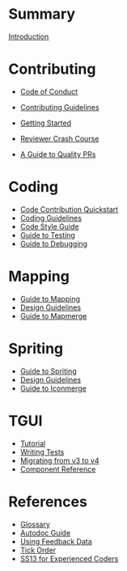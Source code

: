 # Summary

[Introduction](./index.md)

# Contributing

- [Code of Conduct](./contributing/code_of_conduct.md)
- [Contributing Guidelines](./contributing/guidelines.md)

- [Getting Started](./getting_started.md)

- [Reviewer Crash Course](./contributing/reviewer.md)
- [A Guide to Quality PRs](./contributing/quality_prs.md)

# Coding

- [Code Contribution Quickstart](./coding/quickstart.md)
- [Coding Guidelines](./coding/guidelines.md)
- [Code Style Guide]()
- [Guide to Testing]()
- [Guide to Debugging](./coding/debugging.md)

# Mapping

- [Guide to Mapping](./mapping/guide.md)
- [Design Guidelines](./mapping/design.md)
- [Guide to Mapmerge]()

# Spriting

- [Guide to Spriting]()
- [Design Guidelines]()
- [Guide to Iconmerge]()

# TGUI

- [Tutorial](./tgui/tutorial-and-examples.md)
- [Writing Tests](./tgui/writing-tests.md)
- [Migrating from v3 to v4](./tgui/migration-to-v4-from-v3.md)
- [Component Reference](./tgui/component-reference.md)

# References

- [Glossary](./references/glossary.md)
- [Autodoc Guide](./coding/autodoc.md)
- [Using Feedback Data](./references/feedback_data.md)
- [Tick Order](./references/tick_order.md)
- [SS13 for Experienced Coders](./guides/ss13_for_experienced_coders.md)
